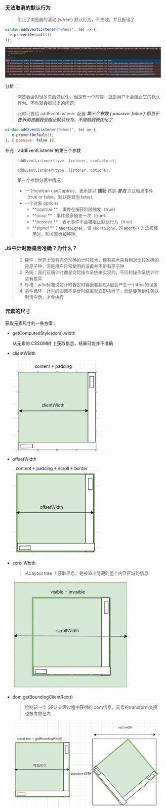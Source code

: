 ### 无法取消的默认行为

> 阻止了浏览器的滚动 (wheel) 默认行为，不生效，并且报错了

```js
window.addEventListener("wheel", (e) => {
  e.preventDefault();
});
```

![1702855882029](image/杂七杂八/1702855882029.png)

分析：

> 浏览器会对很多东西做优化，但是有一个前提，就是用户不会阻止它的默认行为。不然就会报以上的问题。
>
> 此时只要给 addEventListener 配置 ***第三个参数 { passive: false } 相当于告诉浏览器我会阻止默认行为，不用给我做优化了***

```js
window.addEventListener("wheel", (e) => {
   e.preventDefault();
}, { passive: false });
```

补充：addEventListener 的第三个参数

> `addEventListener(type, listener, useCapture);`
>
> `addEventListener(type, listener, options);`
>
> 第三个参数分俩中情况：
>
> * 一个boolean useCaptrue，表示是以 **捕获** 还是 ***冒泡*** 方式触发事件（true or false，默认是冒泡 false）
> * 一个对象 options
>   * ***captrue* **：事件在捕获阶段触发（true)
>   * ***once* **：事件最多触发一次（true）
>   * ***passive* **：表示事件不会被阻止默认行为（true）
>   * ***signal* **：[`AbortSignal`](https://developer.mozilla.org/zh-CN/docs/Web/API/AbortSignal)，该 `AbortSignal` 的 [`abort()`](https://developer.mozilla.org/zh-CN/docs/Web/API/AbortController/abort "abort()") 方法被调用时，监听器会被移除。

### JS中计时器是否准确？为什么？

> 1. 硬件：世界上没有完全准确的计时技术，现有技术来看相对比较准确的是原子钟，但是用户日常使用的设备并不带有原子钟
> 2. 系统：我们前端计时都是交给操作系统来实现的，不同的操作系统计时会有差异
> 3. 标准：w3c标准说若计时器定时器嵌套超过4层会产生一个4ms的误差
> 4. 事件循环：计时的回调不是计时结束就立即执行了，而是要等到任务队列清空后，才会执行

### 元素的尺寸

获取元素尺寸的一些方案：

* getComputedStyle(dom).width

  从元素的 CSSOM树 上获取信息，结果可能并不准确
* clientWidth

  ![1703030796736](image/杂七杂八/1703030796736.png)
* offsetWidth

  ![1703030817558](image/杂七杂八/1703030817558.png)
* scrollWidth

  > 从Layout tree 上获取信息，是被溢出隐藏的整个内容区域的信息
  >

  ![1703030840133](image/杂七杂八/1703030840133.png)
* dom.getBoundingClientRect()

  > 绘制前一步 GPU 处理过程中获得的 dom信息，元素的transform变换也被考虑在内
  >

  ![1703031385966](image/杂七杂八/1703031385966.png)
